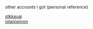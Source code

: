 other accounts i got (personal reference)

<a href="https://github.com/stkkauai">stkkauai</a>
<br>
<a href="https://github.com/iolanisimon">iolanisimon</a>
